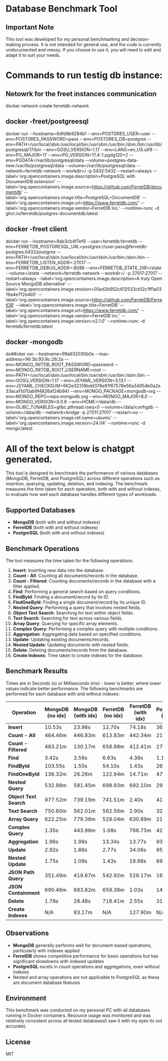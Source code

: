 # Database Benchmark Tool

## Important Note
This tool was developed for my personal benchmarking and decision-making process. It is not intended for general use, and the code is currently undocumented and messy. If you choose to use it, you will need to edit and adapt it to suit your needs.

# Commands to run testig db instance:
## Netowrk for the freet instances communication
docker network create ferretdb-network
## docker -freet/postgreesql
docker run --hostname=6dfd9b9284b1 --env=POSTGRES_USER=user --env=POSTGRES_PASSWORD=pass --env=POSTGRES_DB=postgres --env=PATH=/usr/local/sbin:/usr/local/bin:/usr/sbin:/usr/bin:/sbin:/bin:/usr/lib/postgresql/17/bin --env=GOSU_VERSION=1.17 --env=LANG=en_US.utf8 --env=PG_MAJOR=17 --env=PG_VERSION=17.4-1.pgdg120+2 --env=PGDATA=/var/lib/postgresql/data --volume=postgres-data-new:/var/lib/postgresql/data --volume=/var/lib/postgresql/data --network=ferretdb-network --workdir=/ -p 5432:5432 --restart=always --label='org.opencontainers.image.description=PostgreSQL with DocumentDB extension' --label='org.opencontainers.image.source=https://github.com/FerretDB/documentdb' --label='org.opencontainers.image.title=PostgreSQL+DocumentDB' --label='org.opencontainers.image.url=https://www.ferretdb.com/' --label='org.opencontainers.image.vendor=FerretDB Inc.' --runtime=runc -d ghcr.io/ferretdb/postgres-documentdb:latest
## docker -freet client
docker run --hostname=9ab3cb4f7ef9 --user=ferretdb:ferretdb --env=FERRETDB_POSTGRESQL_URL=postgres://user:pass@ferretdb-postgres:5432/postgres --env=PATH=/usr/local/sbin:/usr/local/bin:/usr/sbin:/usr/bin:/sbin:/bin --env=FERRETDB_LISTEN_ADDR=:27017 --env=FERRETDB_DEBUG_ADDR=:8088 --env=FERRETDB_STATE_DIR=/state --volume=/state --network=ferretdb-network --workdir=/ -p 27017:27017 --restart=always --label='org.opencontainers.image.description=A truly Open Source MongoDB alternative' --label='org.opencontainers.image.revision=05ed2b952c612533cb12c1ff1a0319a4e7f2e4b5' --label='org.opencontainers.image.source=https://github.com/FerretDB/FerretDB' --label='org.opencontainers.image.title=FerretDB' --label='org.opencontainers.image.url=https://www.ferretdb.com/' --label='org.opencontainers.image.vendor=FerretDB Inc.' --label='org.opencontainers.image.version=v2.1.0' --runtime=runc -d ferretdb/ferretdb:latest
## docker -mongodb
do##cker run --hostname=99a932030b0e --mac-address=96:3b:93:9c:26:2a --env=MONGO_INITDB_ROOT_PASSWORD=password --env=MONGO_INITDB_ROOT_USERNAME=root --env=PATH=/usr/local/sbin:/usr/local/bin:/usr/sbin:/usr/bin:/sbin:/bin --env=GOSU_VERSION=1.17 --env=JSYAML_VERSION=3.13.1 --env=JSYAML_CHECKSUM=662e32319bdd378e91f67578e56a34954b0a2e33aca11d70ab9f4826af24b941 --env=MONGO_PACKAGE=mongodb-org --env=MONGO_REPO=repo.mongodb.org --env=MONGO_MAJOR=8.0 --env=MONGO_VERSION=8.0.8 --env=HOME=/data/db --env=GLIBC_TUNABLES=glibc.pthread.rseq=0 --volume=/data/configdb --volume=/data/db --network=bridge -p 27011:27017 --restart=no --label='org.opencontainers.image.ref.name=ubuntu' --label='org.opencontainers.image.version=24.04' --runtime=runc -d mongo:latest


# All of the text below is chatgpt generated.

This tool is designed to benchmark the performance of various databases (MongoDB, FerretDB, and PostgreSQL) across different operations such as insertion, querying, updating, deletion, and indexing. The benchmark measures the time taken for each operation, both with and without indexes, to evaluate how well each database handles different types of workloads.

## Supported Databases
- **MongoDB** (both with and without indexes)
- **FerretDB** (both with and without indexes)
- **PostgreSQL** (both with and without indexes)

## Benchmark Operations
The tool measures the time taken for the following operations:

1. **Insert**: Inserting new data into the database.
2. **Count - All**: Counting all documents/records in the database.
3. **Count - Filtered**: Counting documents/records in the database with a filter applied.
4. **Find**: Performing a general search based on query conditions.
5. **FindById**: Finding a document/record by its ID.
6. **FindOneById**: Finding a single document/record by its unique ID.
7. **Nested Query**: Performing a query that involves nested fields.
8. **Object Text Search**: Searching for text within object fields.
9. **Text Search**: Searching for text across various fields.
10. **Array Query**: Querying for specific array elements.
11. **Complex Query**: Performing a complex query with multiple conditions.
12. **Aggregation**: Aggregating data based on specified conditions.
13. **Update**: Updating existing documents/records.
14. **Nested Update**: Updating documents with nested fields.
15. **Delete**: Deleting documents/records from the database.
16. **Create Indexes**: Time taken to create indexes for the database.


## Benchmark Results
Times are in Seconds (s) or Milliseconds (ms) - lower is better, where lower values indicate better performance. The following benchmarks are performed for each database with and without indexes:


| Operation            | MongoDB (no idx) | MongoDB (with idx) | FerretDB (no idx) | FerretDB (with idx) | PostgreSQL (no idx) | PostgreSQL (with idx) |
|----------------------|------------------|---------------------|-------------------|----------------------|----------------------|------------------------|
| **Insert**           | 10.53s           | 23.98s              | 12.70s            | 74.18s               | 36.93s               | 47.89s                 |
| **Count - All**      | 464.46m          | 446.83m             | 613.83m           | 442.34m              | 216.12m              | 241.30m                |
| **Count - Filtered** | 483.21m          | 130.17m             | 658.98m           | 412.41m              | 279.06m              | 131.56m                |
| **Find**             | 3.42s            | 3.56s               | 6.63s             | 4.39s                | 1.11s                | 1.05s                  |
| **FindById**         | 103.55s          | 1.50s               | 54.10s            | 1.43s                | 26.46s               | 1.47s                  |
| **FindOneById**      | 136.32m          | 26.26m              | 122.94m           | 14.71m               | 47.20m               | 24.90m                 |
| **Nested Query**     | 532.98m          | 581.45m             | 698.93m           | 692.10m              | 295.15m              | 462.19m                |
| **Object Text Search**| 977.52m          | 739.19m             | 741.51m           | 2.40s                | 416.27m              | 461.37m                |
| **Text Search**      | 750.60m          | 562.01m             | 562.56m           | 2.90s                | 325.13m              | 888.11m                |
| **Array Query**      | 622.25m          | 779.38m             | 529.04m           | 630.89m              | 212.82m              | 326.44m                |
| **Complex Query**    | 1.35s            | 443.98m             | 1.08s             | 766.75m              | 420.65m              | 164.37m                |
| **Aggregation**      | 1.96s            | 1.99s               | 13.34s            | 13.77s               | 937.53m              | 1.03s                  |
| **Update**           | 2.92s            | 1.86s               | 2.77s             | 34.06s               | 955.80m              | 5.74s                  |
| **Nested Update**    | 1.75s            | 1.09s               | 1.43s             | 18.98s               | 695.25m              | 3.36s                  |
| **JSON Path Query**  | 351.49m          | 419.67m             | 542.92m           | 529.17m              | 162.89m              | 287.08m                |
| **JSON Containment** | 690.46m          | 683.62m             | 659.38m           | 1.03s                | 148.97m              | 153.93m                |
| **Delete**           | 1.78s            | 28.48s              | 718.41m           | 2.55s                | 316.34m              | 1.64s                  |
| **Create Indexes**   | N/A              | 93.17m              | N/A               | 127.90m              | N/A                  | 75.72m                 |

## Observations
- **MongoDB** generally performs well for document-based operations, particularly with indexes applied
- **FerretDB** shows competitive performance for basic operations but has significant slowdowns with indexed updates
- **PostgreSQL** excels in count operations and aggregations, even without indexes
- Nested and array operations are not applicable to PostgreSQL as these are document database features

## Environment
 This benchmark was conducted on my personal PC with all databases running in Docker containers. Resource usage was monitored and was relatively consistent across all tested databases(I saw it with my eyes its not accurate).

## License
MIT